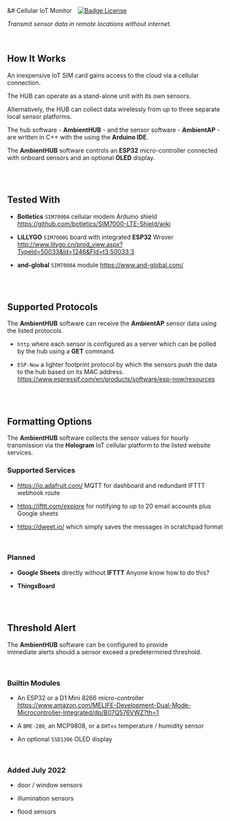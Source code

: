 &# Cellular IoT Monitor   [![Badge License]][License]

*Transmit sensor data in remote locations without internet.*

<br>

## How It Works

An inexpensive IoT SIM card gains access to the cloud via a cellular connection.

The HUB can operate as a stand-alone unit with its own sensors.

Alternatively, the HUB can collect data wirelessly from up to three separate local sensor platforms.

The hub software - **AmbientHUB** - and 
the sensor software - **AmbientAP** - 
are written in C++ with the using the **Arduino IDE**.

The **AmbientHUB** software controls an **ESP32**
micro-controller connected with onboard sensors 
and an optional **OLED** display.

<br>
<br>

## Tested With

-   **Botletics** `SIM7000A` cellular modem Arduino shield 
    https://github.com/botletics/SIM7000-LTE-Shield/wiki

-   **LiLLYGO** `SIM7000G` board with 
    integrated **ESP32** Wrover
    http://www.lilygo.cn/prod_view.aspx?TypeId=50033&Id=1246&FId=t3:50033:3

-   **and-global** `SIM7000A` module
    https://www.and-global.com/

<br>
<br>

## Supported Protocols

The **AmbientHUB** software can receive the **AmbientAP** 
sensor data using the listed protocols.

-  `http` where each sensor is configured 
   as a server which can be polled by the 
   hub using a **GET** command.

-  `ESP-Now` a lighter footprint protocol by 
   which the sensors push the data to the 
   hub based on its MAC address.
   https://www.espressif.com/en/products/software/esp-now/resources

<br>
<br>

## Formatting Options

The **AmbientHUB** software collects the sensor values 
for hourly transmission via the **Hologram** IoT cellular 
platform to the listed website services.

### Supported Services

-    https://io.adafruit.com/ MQTT for dashboard and redundant IFTTT webhook route

-    https://ifttt.com/explore for notifying to up to 20 email accounts plus Google sheets

-    https://dweet.io/ which simply saves the messages in scratchpad format

<br>

### Planned

- **Google Sheets** directly without **IFTTT**
    Anyone know how to do this?

- **ThingsBoard**

<br>
<br>

## Threshold Alert

The **AmbientHUB** software can be configured to provide <br>
immediate alerts should a sensor exceed a predetermined threshold.

<br>

### Builtin Modules

-   An ESP32 or a D1 Mini 8266 micro-controller
    https://www.amazon.com/MELIFE-Development-Dual-Mode-Microcontroller-Integrated/dp/B07Q576VWZ?th=1

-   A `BME-280`, an MCP9808, or a `DHTxx` temperature / humidity sensor

-   An optional `SSD1306` OLED display 

<br>

### Added July 2022

-   door / window sensors

-   illumination sensors

-   flood sensors

<br>


<!----------------------------------------------------------------------------->

[Badge License]: https://img.shields.io/badge/License-Unknown-808080.svg?style=for-the-badge

[License]: 5

